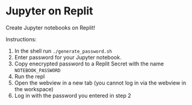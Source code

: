 # Jupyter on Replit

Create Jupyter notebooks on Replit!

Instructions:

1. In the shell run `./generate_password.sh`
2. Enter password for your Jupyter notebook.
3. Copy enecrypted password to a Replit Secret with the name `NOTEBOOK_PASSWORD`
4. Run the repl
5. Open the webview in a new tab (you cannot log in via the webview in the workspace)
6. Log in with the password you entered in step 2
